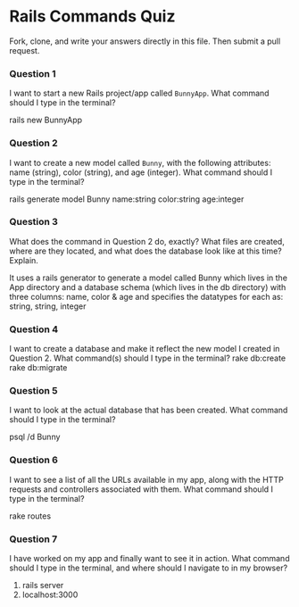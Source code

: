 # Rails Commands Quiz

Fork, clone, and write your answers directly in this file. Then submit a pull request.

### Question 1

I want to start a new Rails project/app called `BunnyApp`. What command should I type in the terminal?

rails new BunnyApp

### Question 2

I want to create a new model called `Bunny`, with the following attributes: name (string), color (string), and age (integer). What command should I type in the terminal?

rails generate model Bunny name:string color:string age:integer

### Question 3

What does the command in Question 2 do, exactly? What files are created, where are they located, and what does the database look like at this time? Explain.

It uses a rails generator to generate a model called Bunny which lives in the App directory and a database schema (which lives in the db directory) with three columns: name, color & age and specifies the datatypes for each as: string, string, integer

### Question 4

I want to create a database and make it reflect the new model I created in Question 2. What command(s) should I type in the terminal?
rake db:create
rake db:migrate



### Question 5

I want to look at the actual database that has been created. What command should I type in the terminal?

psql
/d Bunny


### Question 6

I want to see a list of all the URLs available in my app, along with the HTTP requests and controllers associated with them. What command should I type in the terminal?

rake routes

### Question 7

I have worked on my app and finally want to see it in action. What command should I type in the terminal, and where should I navigate to in my browser?

1.  rails server
2.  localhost:3000

